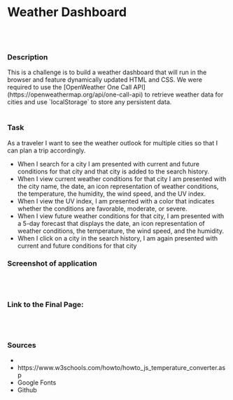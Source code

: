 <h1>Weather Dashboard</h1>
<br><br>
<h3>Description</h3>
This is a challenge is to build a weather dashboard that will run in the browser and feature dynamically updated HTML and CSS. We were required to use the [OpenWeather One Call API](https://openweathermap.org/api/one-call-api) to retrieve weather data for cities and use `localStorage` to store any persistent data.
<br><br>
<h3>Task</h3>
As a traveler I want to see the weather outlook for multiple cities
so that I can plan a trip accordingly.
<ul>
  <li>When I search for a city I am presented with current and future conditions for that city and that city is added to the search history.</li>
  <li>When I view current weather conditions for that city I am presented with the city name, the date, an icon representation of weather conditions, the temperature, the humidity, the wind speed, and the UV index.
  </li>
  <li>When I view the UV index, I am presented with a color that indicates whether the conditions are favorable, moderate, or severe.</li>
  <li>When I view future weather conditions for that city, I am presented with a 5-day forecast that displays the date, an icon representation of weather conditions, the temperature, the wind speed, and the humidity.
  </li>
  <li>When I click on a city in the search history, I am again presented with current and future conditions for that city
  </li>
</ul>

<h3>Screenshot of application</h3>



<br><br>
<h3>Link to the Final Page:</h3>

<br><br>
<h3>Sources</h3>
<ul>
  <li> </li>
  <li> https://www.w3schools.com/howto/howto_js_temperature_converter.asp</li>
  <li> Google Fonts</li>
  <li> Github</li>
 </ul>
